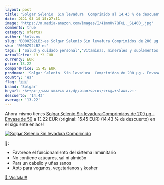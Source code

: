 ```yaml
---
layout: post
title: 'Solgar Selenio  Sin levadura  Comprimido al 14.43 % de descuento'
date: 2021-03-18 15:27:51
image: 'https://m.media-amazon.com/images/I/41mmUv7QFuL._SL400_.jpg'
comments: true
category: ofertas
author: 'tole.es'
slug: 'B000Z92LB2-es Solgar Selenio Sin levadura Comprimidos de 200 µg - Envase...'
sku: 'B000Z92LB2-es'
tags: [ 'Salud y cuidado personal','Vitaminas, minerales y suplementos en medicamentos, remedios y suplementos dietéticos','levadura','solgar', ]
actualPrice: 13.22 EUR
currency: EUR
price: 13.22
comparePrice: 15.45 EUR
prodname: 'Solgar Selenio  Sin levadura  Comprimidos de 200 µg - Envase de 50'
country: 'es'
flag: '🇪🇸'
brand: 'Solgar'
buyurl: 'https://www.amazon.es/dp/B000Z92LB2/?tag=tolees-21'
descuento: '14.43'
average: '13.22'
---
```


Ahora mismo tienes [Solgar Selenio  Sin levadura  Comprimidos de 200 µg - Envase de 50](https://www.amazon.es/dp/B000Z92LB2/?tag=tolees-21) a 13.22 EUR (original: 15.45 EUR) (14.43 %  de descuento) en el siguiente enlace!

[![Solgar Selenio  Sin levadura  Comprimido](https://m.media-amazon.com/images/I/41mmUv7QFuL._SL400_.jpg)](https://www.amazon.es/dp/B000Z92LB2/?tag=tolees-21)

🔎:

- Favorece el funcionamiento del sistema inmunitario
- No contiene azúcares, sal ni almidón
- Para un cabello y uñas sanos
- Apto para veganos, vegetarianos y kosher

[🛒 Visítala!!!](https://www.amazon.es/dp/B000Z92LB2/?tag=tolees-21)
